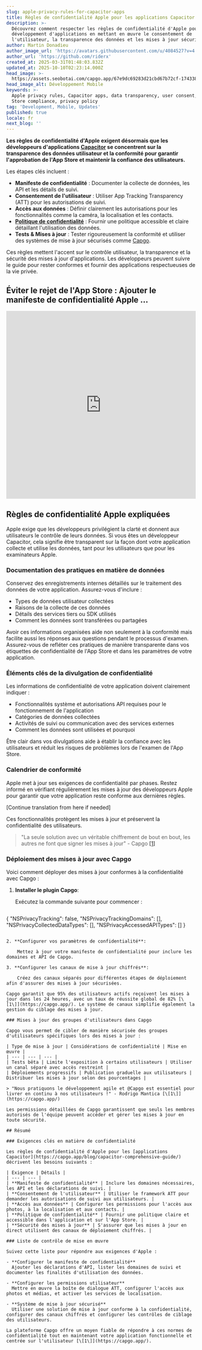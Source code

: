 ```yaml
---
slug: apple-privacy-rules-for-capacitor-apps
title: Règles de confidentialité Apple pour les applications Capacitor
description: >-
  Découvrez comment respecter les règles de confidentialité d'Apple pour le
  développement d'applications en mettant en œuvre le consentement de
  l'utilisateur, la transparence des données et les mises à jour sécurisées.
author: Martin Donadieu
author_image_url: 'https://avatars.githubusercontent.com/u/4084527?v=4'
author_url: 'https://github.com/riderx'
created_at: 2025-03-31T01:48:03.832Z
updated_at: 2025-10-10T02:23:14.000Z
head_image: >-
  https://assets.seobotai.com/capgo.app/67e9dc69283d21cbd67b72cf-1743385695606.jpg
head_image_alt: Développement Mobile
keywords: >-
  Apple privacy rules, Capacitor apps, data transparency, user consent, App
  Store compliance, privacy policy
tag: 'Development, Mobile, Updates'
published: true
locale: fr
next_blog: ''
---
```

**Les règles de confidentialité d'Apple exigent désormais que les développeurs d'applications [Capacitor](https://capacitorjs.com/) se concentrent sur la transparence des données utilisateur et la conformité pour garantir l'approbation de l'App Store et maintenir la confiance des utilisateurs.**

Les étapes clés incluent :

-   **Manifeste de confidentialité** : Documenter la collecte de données, les API et les détails de suivi.
-   **Consentement de l'utilisateur** : Utiliser App Tracking Transparency (ATT) pour les autorisations de suivi.
-   **Accès aux données** : Définir clairement les autorisations pour les fonctionnalités comme la caméra, la localisation et les contacts.
-   **[Politique de confidentialité](https://capgo.app/dp/)** : Fournir une politique accessible et claire détaillant l'utilisation des données.
-   **Tests & Mises à jour** : Tester rigoureusement la conformité et utiliser des systèmes de mise à jour sécurisés comme [Capgo](https://capgo.app/).

Ces règles mettent l'accent sur le contrôle utilisateur, la transparence et la sécurité des mises à jour d'applications. Les développeurs peuvent suivre le guide pour rester conformes et fournir des applications respectueuses de la vie privée.

## Éviter le rejet de l'App Store : Ajouter le manifeste de confidentialité Apple ...

<iframe src="https://www.youtube.com/embed/D7R87wm9IJE" aria-label="YouTube video player" frameborder="0" allow="accelerometer; autoplay; clipboard-write; encrypted-media; gyroscope; picture-in-picture; web-share" referrerpolicy="strict-origin-when-cross-origin" style="width: 100%; height: 500px;" allowfullscreen></iframe>

## Règles de confidentialité Apple expliquées

Apple exige que les développeurs privilégient la clarté et donnent aux utilisateurs le contrôle de leurs données. Si vous êtes un développeur Capacitor, cela signifie être transparent sur la façon dont votre application collecte et utilise les données, tant pour les utilisateurs que pour les examinateurs Apple.

### Documentation des pratiques en matière de données

Conservez des enregistrements internes détaillés sur le traitement des données de votre application. Assurez-vous d'inclure :

-   Types de données utilisateur collectées
-   Raisons de la collecte de ces données
-   Détails des services tiers ou SDK utilisés
-   Comment les données sont transférées ou partagées

Avoir ces informations organisées aide non seulement à la conformité mais facilite aussi les réponses aux questions pendant le processus d'examen. Assurez-vous de refléter ces pratiques de manière transparente dans vos étiquettes de confidentialité de l'App Store et dans les paramètres de votre application.

### Éléments clés de la divulgation de confidentialité

Les informations de confidentialité de votre application doivent clairement indiquer :

-   Fonctionnalités système et autorisations API requises pour le fonctionnement de l'application
-   Catégories de données collectées
-   Activités de suivi ou communication avec des services externes
-   Comment les données sont utilisées et pourquoi

Être clair dans vos divulgations aide à établir la confiance avec les utilisateurs et réduit les risques de problèmes lors de l'examen de l'App Store.

### Calendrier de conformité

Apple met à jour ses exigences de confidentialité par phases. Restez informé en vérifiant régulièrement les mises à jour des développeurs Apple pour garantir que votre application reste conforme aux dernières règles.

[Continue translation from here if needed]

Ces fonctionnalités protègent les mises à jour et préservent la confidentialité des utilisateurs.

> "La seule solution avec un véritable chiffrement de bout en bout, les autres ne font que signer les mises à jour" - Capgo [\[1\]](https://capgo.app/)

### Déploiement des mises à jour avec Capgo

Voici comment déployer des mises à jour conformes à la confidentialité avec Capgo :

1. **Installer le plugin Capgo**:

    Exécutez la commande suivante pour commencer :

    ```json
{
    "NSPrivacyTracking": false,
    "NSPrivacyTrackingDomains": [],
    "NSPrivacyCollectedDataTypes": [],
    "NSPrivacyAccessedAPITypes": []
}
```

2. **Configurer vos paramètres de confidentialité**:

    Mettez à jour votre manifeste de confidentialité pour inclure les domaines et API de Capgo.

3. **Configurer les canaux de mise à jour chiffrés**:

    Créez des canaux séparés pour différentes étapes de déploiement afin d'assurer des mises à jour sécurisées.

Capgo garantit que 95% des utilisateurs actifs reçoivent les mises à jour dans les 24 heures, avec un taux de réussite global de 82% [\[1\]](https://capgo.app/). Le système de canaux simplifie également la gestion du ciblage des mises à jour.

### Mises à jour des groupes d'utilisateurs dans Capgo

Capgo vous permet de cibler de manière sécurisée des groupes d'utilisateurs spécifiques lors des mises à jour :

| Type de mise à jour | Considérations de confidentialité | Mise en œuvre |
| --- | --- | --- |
| Tests bêta | Limite l'exposition à certains utilisateurs | Utiliser un canal séparé avec accès restreint |
| Déploiements progressifs | Publication graduelle aux utilisateurs | Distribuer les mises à jour selon des pourcentages |

> "Nous pratiquons le développement agile et @Capgo est essentiel pour livrer en continu à nos utilisateurs !" - Rodrigo Mantica [\[1\]](https://capgo.app/)

Les permissions détaillées de Capgo garantissent que seuls les membres autorisés de l'équipe peuvent accéder et gérer les mises à jour en toute sécurité.

## Résumé

### Exigences clés en matière de confidentialité

Les règles de confidentialité d'Apple pour les [applications Capacitor](https://capgo.app/blog/capacitor-comprehensive-guide/) décrivent les besoins suivants :

| Exigence | Détails |
| --- | --- |
| **Manifeste de confidentialité** | Inclure les domaines nécessaires, les API et les déclarations de suivi. |
| **Consentement de l'utilisateur** | Utiliser le framework ATT pour demander les autorisations de suivi aux utilisateurs. |
| **Accès aux données** | Configurer les permissions pour l'accès aux photos, à la localisation et aux contacts. |
| **Politique de confidentialité** | Fournir une politique claire et accessible dans l'application et sur l'App Store. |
| **Sécurité des mises à jour** | S'assurer que les mises à jour en direct utilisent des canaux de déploiement chiffrés. |

### Liste de contrôle de mise en œuvre

Suivez cette liste pour répondre aux exigences d'Apple :

- **Configurer le manifeste de confidentialité**  
  Ajouter les déclarations d'API, lister les domaines de suivi et documenter les finalités d'utilisation des données.

- **Configurer les permissions utilisateur**  
  Mettre en œuvre la boîte de dialogue ATT, configurer l'accès aux photos et médias, et activer les services de localisation.

- **Système de mise à jour sécurisé**  
  Utiliser une solution de mise à jour conforme à la confidentialité, configurer des canaux chiffrés et configurer les contrôles de ciblage des utilisateurs.

La plateforme Capgo offre un moyen fiable de répondre à ces normes de confidentialité tout en maintenant votre application fonctionnelle et centrée sur l'utilisateur [\[1\]](https://capgo.app/).
